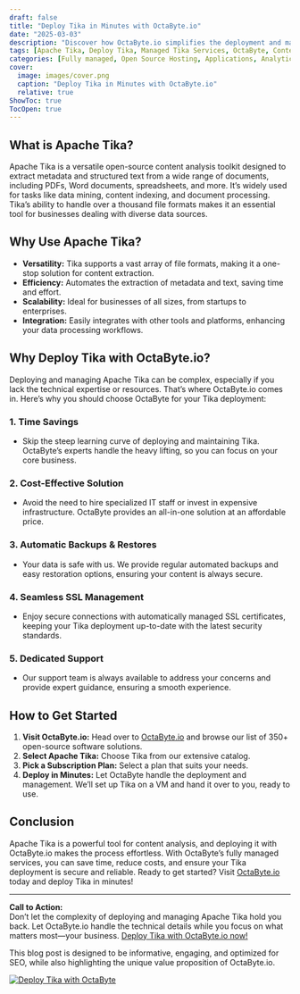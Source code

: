 ```yaml
---
draft: false
title: "Deploy Tika in Minutes with OctaByte.io"
date: "2025-03-03"
description: "Discover how OctaByte.io simplifies the deployment and management of Apache Tika, a powerful content analysis tool. Save time, reduce costs, and enjoy seamless integration with OctaByte's fully managed services."
tags: [Apache Tika, Deploy Tika, Managed Tika Services, OctaByte, Content Analysis Tool, Open Source Software, Managed Hosting, Automatic Backups, SSL Management, IT Solutions]
categories: [Fully managed, Open Source Hosting, Applications, Analytics]
cover:
  image: images/cover.png
  caption: "Deploy Tika in Minutes with OctaByte.io"
  relative: true
ShowToc: true
TocOpen: true
---
```



## What is Apache Tika?

Apache Tika is a versatile open-source content analysis toolkit designed to extract metadata and structured text from a wide range of documents, including PDFs, Word documents, spreadsheets, and more. It’s widely used for tasks like data mining, content indexing, and document processing. Tika’s ability to handle over a thousand file formats makes it an essential tool for businesses dealing with diverse data sources.

## Why Use Apache Tika?

- **Versatility:** Tika supports a vast array of file formats, making it a one-stop solution for content extraction.
- **Efficiency:** Automates the extraction of metadata and text, saving time and effort.
- **Scalability:** Ideal for businesses of all sizes, from startups to enterprises.
- **Integration:** Easily integrates with other tools and platforms, enhancing your data processing workflows.

## Why Deploy Tika with OctaByte.io?

Deploying and managing Apache Tika can be complex, especially if you lack the technical expertise or resources. That’s where OctaByte.io comes in. Here’s why you should choose OctaByte for your Tika deployment:

### 1. **Time Savings**
   - Skip the steep learning curve of deploying and maintaining Tika. OctaByte’s experts handle the heavy lifting, so you can focus on your core business.

### 2. **Cost-Effective Solution**
   - Avoid the need to hire specialized IT staff or invest in expensive infrastructure. OctaByte provides an all-in-one solution at an affordable price.

### 3. **Automatic Backups & Restores**
   - Your data is safe with us. We provide regular automated backups and easy restoration options, ensuring your content is always secure.

### 4. **Seamless SSL Management**
   - Enjoy secure connections with automatically managed SSL certificates, keeping your Tika deployment up-to-date with the latest security standards.

### 5. **Dedicated Support**
   - Our support team is always available to address your concerns and provide expert guidance, ensuring a smooth experience.

## How to Get Started

1. **Visit OctaByte.io:** Head over to [OctaByte.io](https://octabyte.io) and browse our list of 350+ open-source software solutions.
2. **Select Apache Tika:** Choose Tika from our extensive catalog.
3. **Pick a Subscription Plan:** Select a plan that suits your needs.
4. **Deploy in Minutes:** Let OctaByte handle the deployment and management. We’ll set up Tika on a VM and hand it over to you, ready to use.

## Conclusion

Apache Tika is a powerful tool for content analysis, and deploying it with OctaByte.io makes the process effortless. With OctaByte’s fully managed services, you can save time, reduce costs, and ensure your Tika deployment is secure and reliable. Ready to get started? Visit [OctaByte.io](https://octabyte.io) today and deploy Tika in minutes!

---

**Call to Action:**  
Don’t let the complexity of deploying and managing Apache Tika hold you back. Let OctaByte.io handle the technical details while you focus on what matters most—your business. [Deploy Tika with OctaByte.io now!](https://octabyte.io)
 

This blog post is designed to be informative, engaging, and optimized for SEO, while also highlighting the unique value proposition of OctaByte.io.

[![Deploy Tika with OctaByte](/images/deploy-on-octabyte.png)](https://octabyte.io/fully-managed-open-source-services/applications/analytics/tika)